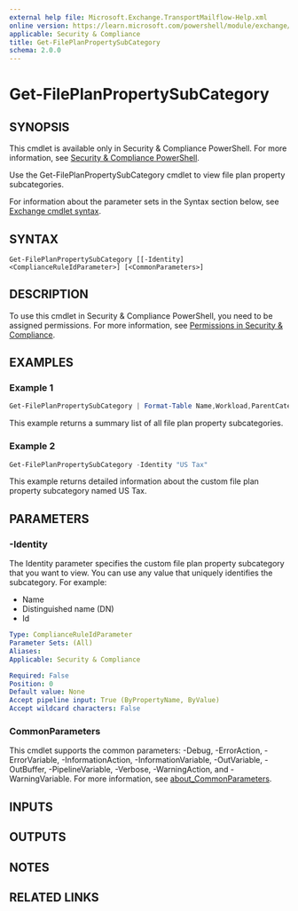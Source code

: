 ```yaml
---
external help file: Microsoft.Exchange.TransportMailflow-Help.xml
online version: https://learn.microsoft.com/powershell/module/exchange/get-fileplanpropertysubcategory
applicable: Security & Compliance
title: Get-FilePlanPropertySubCategory
schema: 2.0.0
---
```


# Get-FilePlanPropertySubCategory

## SYNOPSIS
This cmdlet is available only in Security & Compliance PowerShell. For more information, see [Security & Compliance PowerShell](https://learn.microsoft.com/powershell/exchange/scc-powershell).

Use the Get-FilePlanPropertySubCategory  cmdlet to view file plan property subcategories.

For information about the parameter sets in the Syntax section below, see [Exchange cmdlet syntax](https://learn.microsoft.com/powershell/exchange/exchange-cmdlet-syntax).

## SYNTAX

```
Get-FilePlanPropertySubCategory [[-Identity] <ComplianceRuleIdParameter>] [<CommonParameters>]
```

## DESCRIPTION
To use this cmdlet in Security & Compliance PowerShell, you need to be assigned permissions. For more information, see [Permissions in Security & Compliance](https://go.microsoft.com/fwlink/p/?LinkId=511920).

## EXAMPLES

### Example 1
```powershell
Get-FilePlanPropertySubCategory | Format-Table Name,Workload,ParentCategory,Policy
```

This example returns a summary list of all file plan property subcategories.

### Example 2
```powershell
Get-FilePlanPropertySubCategory -Identity "US Tax"
```

This example returns detailed information about the custom file plan property subcategory named US Tax.

## PARAMETERS

### -Identity
The Identity parameter specifies the custom file plan property subcategory that you want to view. You can use any value that uniquely identifies the subcategory. For example:

- Name
- Distinguished name (DN)
- Id

```yaml
Type: ComplianceRuleIdParameter
Parameter Sets: (All)
Aliases:
Applicable: Security & Compliance

Required: False
Position: 0
Default value: None
Accept pipeline input: True (ByPropertyName, ByValue)
Accept wildcard characters: False
```

### CommonParameters
This cmdlet supports the common parameters: -Debug, -ErrorAction, -ErrorVariable, -InformationAction, -InformationVariable, -OutVariable, -OutBuffer, -PipelineVariable, -Verbose, -WarningAction, and -WarningVariable. For more information, see [about_CommonParameters](https://go.microsoft.com/fwlink/p/?LinkID=113216).

## INPUTS

## OUTPUTS

## NOTES

## RELATED LINKS
